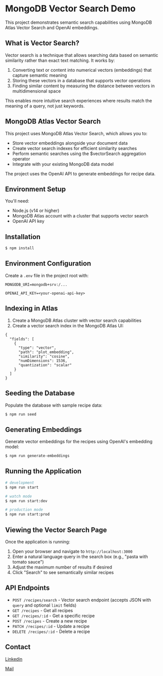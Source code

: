 # MongoDB Vector Search Demo

This project demonstrates semantic search capabilities using MongoDB Atlas Vector Search and OpenAI embeddings.

## What is Vector Search?

Vector search is a technique that allows searching data based on semantic similarity rather than exact text matching. It works by:

1. Converting text or content into numerical vectors (embeddings) that capture semantic meaning
2. Storing these vectors in a database that supports vector operations
3. Finding similar content by measuring the distance between vectors in multidimensional space

This enables more intuitive search experiences where results match the meaning of a query, not just keywords.

## MongoDB Atlas Vector Search

This project uses MongoDB Atlas Vector Search, which allows you to:

- Store vector embeddings alongside your document data
- Create vector search indexes for efficient similarity searches
- Perform semantic searches using the $vectorSearch aggregation operator
- Integrate with your existing MongoDB data model

The project uses the OpenAI API to generate embeddings for recipe data.

## Environment Setup

You'll need:

- Node.js (v14 or higher)
- MongoDB Atlas account with a cluster that supports vector search
- OpenAI API key

## Installation

```bash
$ npm install
```

## Environment Configuration

Create a `.env` file in the project root with:

```
MONGODB_URI=mongodb+srv:/...

OPENAI_API_KEY=<your-openai-api-key>
```

## Indexing in Atlas

1. Create a MongoDB Atlas cluster with vector search capabilities
2. Create a vector search index in the MongoDB Atlas UI:

```
{
  "fields": [
    {
      "type": "vector",
      "path": "plot_embedding",
      "similarity": "cosine",
      "numDimensions": 1536,
      "quantization": "scalar"
    }
  ]
}

```

## Seeding the Database

Populate the database with sample recipe data:

```bash
$ npm run seed
```

## Generating Embeddings

Generate vector embeddings for the recipes using OpenAI's embedding model:

```bash
$ npm run generate-embeddings
```

## Running the Application

```bash
# development
$ npm run start

# watch mode
$ npm run start:dev

# production mode
$ npm run start:prod
```

## Viewing the Vector Search Page

Once the application is running:

1. Open your browser and navigate to `http://localhost:3000`
2. Enter a natural language query in the search box (e.g., "pasta with tomato sauce")
3. Adjust the maximum number of results if desired
4. Click "Search" to see semantically similar recipes

## API Endpoints

- `POST /recipes/search` - Vector search endpoint (accepts JSON with `query` and optional `limit` fields)
- `GET /recipes` - Get all recipes
- `GET /recipes/:id` - Get a specific recipe
- `POST /recipes` - Create a new recipe
- `PATCH /recipes/:id` - Update a recipe
- `DELETE /recipes/:id` - Delete a recipe

## Contact

[Linkedin](https://www.linkedin.com/in/ahmetcanturan)

[Mail](mailto:ahmetcanturan.dev@gmail.com)
